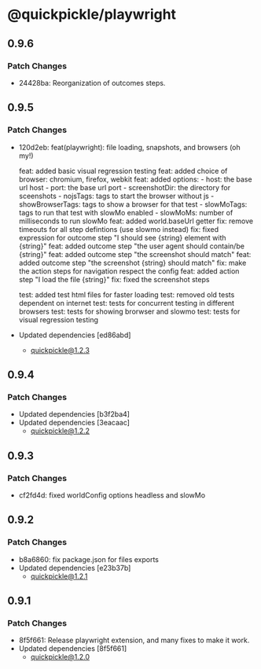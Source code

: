 # @quickpickle/playwright

## 0.9.6

### Patch Changes

- 24428ba: Reorganization of outcomes steps.

## 0.9.5

### Patch Changes

- 120d2eb: feat(playwright): file loading, snapshots, and browsers (oh my!)

  feat: added basic visual regression testing
  feat: added choice of browser: chromium, firefox, webkit
  feat: added options: - host: the base url host - port: the base url port - screenshotDir: the directory for sceenshots - nojsTags: tags to start the browser without js - showBrowserTags: tags to show a browser for that test - slowMoTags: tags to run that test with slowMo enabled - slowMoMs: number of milliseconds to run slowMo
  feat: added world.baseUrl getter
  fix: remove timeouts for all step defintions (use slowmo instead)
  fix: fixed expression for outcome step "I should see {string} element with {string}"
  feat: added outcome step "the user agent should contain/be {string}"
  feat: added outcome step "the screenshot should match"
  feat: added outcome step "the screenshot {string} should match"
  fix: make the action steps for navigation respect the config
  feat: added action step "I load the file {string}"
  fix: fixed the screenshot steps

  test: added test html files for faster loading
  test: removed old tests dependent on internet
  test: tests for concurrent testing in different browsers
  test: tests for showing brorwser and slowmo
  test: tests for visual regression testing

- Updated dependencies [ed86abd]
  - quickpickle@1.2.3

## 0.9.4

### Patch Changes

- Updated dependencies [b3f2ba4]
- Updated dependencies [3eacaac]
  - quickpickle@1.2.2

## 0.9.3

### Patch Changes

- cf2fd4d: fixed worldConfig options headless and slowMo

## 0.9.2

### Patch Changes

- b8a6860: fix package.json for files exports
- Updated dependencies [e23b37b]
  - quickpickle@1.2.1

## 0.9.1

### Patch Changes

- 8f5f661: Release playwright extension, and many fixes to make it work.
- Updated dependencies [8f5f661]
  - quickpickle@1.2.0
